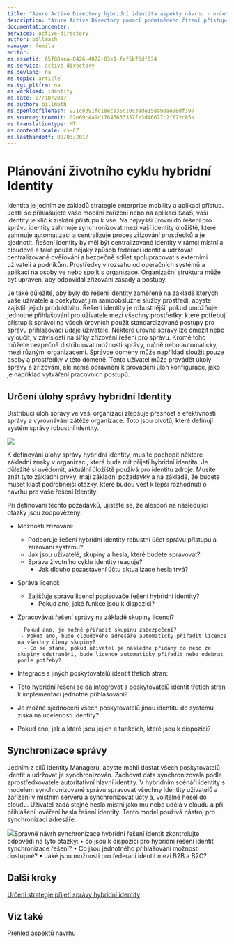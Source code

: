 ```yaml
---
title: "Azure Active Directory hybridní identita aspekty návrhu - určete úlohy správy hybridní identity | Microsoft Docs"
description: "Azure Active Directory pomocí podmíněného řízení přístupu, zkontroluje konkrétní podmínky, kterou vyberete při ověřování uživatele a před povolením přístupu k aplikaci. Po splnění těchto podmínek je uživatel ověřený a přistupovat k aplikaci."
documentationcenter: 
services: active-directory
author: billmath
manager: femila
editor: 
ms.assetid: 65f80aea-0426-4072-83e1-faf5b76df034
ms.service: active-directory
ms.devlang: na
ms.topic: article
ms.tgt_pltfrm: na
ms.workload: identity
ms.date: 07/18/2017
ms.author: billmath
ms.openlocfilehash: 921c8391fc18eca35d10c3ade158a98ae88df397
ms.sourcegitcommit: 02e69c4a9d17645633357fe3d46677c2ff22c85a
ms.translationtype: MT
ms.contentlocale: cs-CZ
ms.lasthandoff: 08/03/2017
---
```

# <a name="plan-for-hybrid-identity-lifecycle"></a>Plánování životního cyklu hybridní Identity
Identita je jedním ze základů strategie enterprise mobility a aplikaci přístup. Jestli se přihlašujete vaše mobilní zařízení nebo na aplikaci SaaS, vaší identity je klíč k získání přístupu k vše. Na nejvyšší úrovni do řešení pro správu identity zahrnuje synchronizovat mezi vaší identity úložiště, které zahrnuje automatizaci a centralizuje proces zřizování prostředků a je sjednotit. Řešení identity by měl být centralizované identity v rámci místní a cloudové a také použít nějaký způsob federaci identit a udržovat centralizované ověřování a bezpečně sdílet spolupracovat s externími uživateli a podnikům. Prostředky v rozsahu od operačních systémů a aplikací na osoby ve nebo spojit s organizace. Organizační struktura může být upraven, aby odpovídal zřizování zásady a postupy.

Je také důležité, aby byly do řešení identity zaměřené na základě kterých vaše uživatele a poskytovat jim samoobslužné služby prostředí, abyste zajistili jejich produktivitu. Řešení identity je robustnější, pokud umožňuje jednotné přihlašování pro uživatele mezi všechny prostředky, které potřebují přístup k správci na všech úrovních použít standardizované postupy pro správu přihlašovací údaje uživatele. Některé úrovně správy lze omezit nebo vyloučit, v závislosti na šířky zřizování řešení pro správu. Kromě toho můžete bezpečně distribuovat možnosti správy, ručně nebo automaticky, mezi různými organizacemi. Správce domény může například sloužit pouze osoby a prostředky v této doméně. Tento uživatel může provádět úkoly správy a zřizování, ale nemá oprávnění k provádění úloh konfigurace, jako je například vytváření pracovních postupů.

## <a name="determine-hybrid-identity-management-tasks"></a>Určení úlohy správy hybridní Identity
Distribuci úloh správy ve vaší organizaci zlepšuje přesnost a efektivnosti správy a vyrovnávání zátěže organizace. Toto jsou pivotů, které definují systém správy robustní identity.

 ![](./media/hybrid-id-design-considerations/Identity_management_considerations.png)

K definování úlohy správy hybridní identity, musíte pochopit některé základní znaky v organizaci, která bude mít přijetí hybridní identita. Je důležité si uvědomit, aktuální úložiště používá pro identitu zdroje. Musíte znát tyto základní prvky, mají základní požadavky a na základě, že budete muset klást podrobnější otázky, které budou vést k lepší rozhodnutí o návrhu pro vaše řešení Identity.  

Při definování těchto požadavků, ujistěte se, že alespoň na následující otázky jsou zodpovězeny.

* Možnosti zřizování: 
  
  * Podporuje řešení hybridní identity robustní účet správu přístupu a zřizování systému?
  * Jak jsou uživatelé, skupiny a hesla, které budete spravovat?
  * Správa životního cyklu identity reaguje? 
    * Jak dlouho pozastavení účtu aktualizace hesla trvá?
* Správa licencí: 
  
  * Zajišťuje správu licencí popisovače řešení hybridní identity?
    * Pokud ano, jaké funkce jsou k dispozici?
* Zpracovávat řešení správy na základě skupiny licencí? 
  
      - Pokud ano, je možné přiřadit skupinu zabezpečení? 
       - Pokud ano, bude cloudového adresáře automaticky přiřadit licence na všechny členy skupiny? 
        - Co se stane, pokud uživatel je následně přidány do nebo ze skupiny odstraněni, bude licence automaticky přiřadit nebo odebrat podle potřeby? 
* Integrace s jiných poskytovatelů identit třetích stran:
* Toto hybridní řešení se dá integrovat s poskytovatelů identit třetích stran k implementaci jednotné přihlašování?
* Je možné sjednocení všech poskytovatelů jinou identitu do systému získá na ucelenosti identity?
* Pokud ano, jak a které jsou jejich a funkcích, které jsou k dispozici?

## <a name="synchronization-management"></a>Synchronizace správy
Jedním z cílů identity Manageru, abyste mohli dostat všech poskytovatelů identit a udržovat je synchronizován. Zachovat data synchronizovala podle zprostředkovatele autoritativní hlavní identity. V hybridním scénáři identity s modelem synchronizované správu spravovat všechny identity uživatelů a zařízení v místním serveru a synchronizovat účty a, volitelně hesel do cloudu. Uživatel zadá stejné heslo místní jako mu nebo udělá v cloudu a při přihlášení, ověření hesla řešení identity. Tento model používá nástroj pro synchronizaci adresáře.

![](./media/hybrid-id-design-considerations/Directory_synchronization.png)Správné návrh synchronizace hybridní řešení identit zkontrolujte odpovědi na tyto otázky: • co jsou k dispozici pro hybridní řešení identit synchronizace řešení?
• Co jsou jednotného přihlašování možnosti dostupné?
• Jaké jsou možnosti pro federaci identit mezi B2B a B2C?

## <a name="next-steps"></a>Další kroky
[Určení strategie přijetí správy hybridní identity](active-directory-hybrid-identity-design-considerations-lifecycle-adoption-strategy.md)

## <a name="see-also"></a>Viz také
[Přehled aspektů návrhu](active-directory-hybrid-identity-design-considerations-overview.md)

